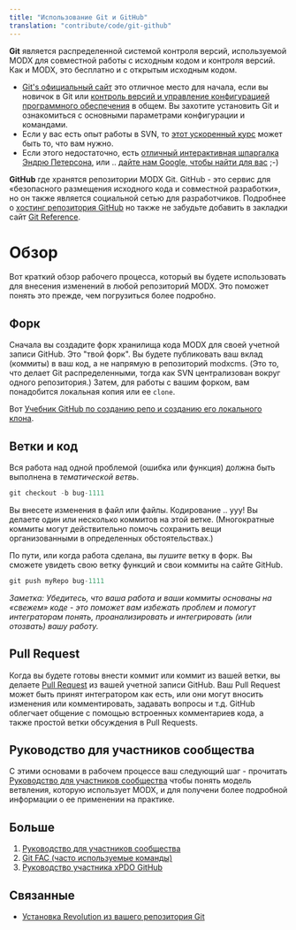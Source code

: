 ```yaml
---
title: "Использование Git и GitHub"
translation: "contribute/code/git-github"
---
```


**Git** является распределенной системой контроля версий, используемой MODX для совместной работы с исходным кодом и контроля версий. Как и MODX, это бесплатно и с открытым исходным кодом.

- [Git's официальный сайт](http://git-scm.com/) это отличное место для начала, если вы новичок в Git или [контроль версий и управление конфигурацией программного обеспечения](http://en.wikipedia.org/wiki/Revision_control) в общем. Вы захотите установить Git и ознакомиться с основными параметрами конфигурации и командами.
- Если у вас есть опыт работы в SVN, то [этот ускоренный курс](http://git.or.cz/course/svn.html) может быть то, что вам нужно.
- Если этого недостаточно, есть [отличный интерактивная шпаргалка Эндрю Петерсона](http://www.ndpsoftware.com/git-cheatsheet.html), или .. [дайте нам Google, чтобы найти для вас](http://lmgtfy.com/?q=git+svn) ;-)

**GitHub** где хранятся репозитории MODX Git. GitHub - это сервис для «безопасного размещения исходного кода и совместной разработки», но он также является социальной сетью для разработчиков.
Подробнее о [хостинг репозитория GitHub](https://github.com/features/hosting) но также не забудьте добавить в закладки сайт [Git Reference](http://gitref.org/).

# Обзор

Вот краткий обзор рабочего процесса, который вы будете использовать для внесения изменений в любой репозиторий MODX. Это поможет понять это прежде, чем погрузиться более подробно.

## Форк

Сначала вы создадите форк хранилища кода MODX для своей учетной записи GitHub. Это "твой форк". Вы будете публиковать ваш вклад (коммиты) в ваш код, а не напрямую в репозиторий modxcms. (Это то, что делает Git распределенными, тогда как SVN централизован вокруг одного репозитория.) Затем, для работы с вашим форком, вам понадобится локальная копия или ее `clone`.

Вот [Учебник GitHub по созданию репо и созданию его локального клона](http://help.github.com/fork-a-repo/).

## Ветки и код

Вся работа над одной проблемой (ошибка или функция) должна быть выполнена в _тематической ветвь_.

``` php
git checkout -b bug-1111
```

Вы внесете изменения в файл или файлы. Кодирование .. ууу! Вы делаете один или несколько коммитов на этой ветке. (Многократные коммиты могут действительно помочь сохранить вещи организованными в определенных обстоятельствах.)

По пути, или когда работа сделана, вы _пушите_ ветку в форк. Вы сможете увидеть свою ветку функций и свои коммиты на сайте GitHub.

``` php
git push myRepo bug-1111
```

_Заметка: Убедитесь, что ваша работа и ваши коммиты основаны на «свежем» коде - это поможет вам избежать проблем и помогут интеграторам понять, проанализировать и интегрировать (или отозвать) вашу работу._

## Pull Request

Когда вы будете готовы внести коммит или коммит из вашей ветки, вы делаете [Pull Request](http://help.github.com/pull-requests/) из вашей учетной записи GitHub. Ваш Pull Request может быть принят интегратором как есть, или они могут вносить изменения или комментировать, задавать вопросы и т.д. GitHub облегчает общение с помощью встроенных комментариев кода, а также простой ветки обсуждения в Pull Requests.

## Руководство для участников сообщества

С этими основами в рабочем процессе ваш следующий шаг - прочитать [Руководство для участников сообщества](/contribute/code/contributors-guide "Community Contributor's Guide") чтобы понять модель ветвления, которую использует MODX, и для получени более подробной информации о ее применении на практике.

## Больше

1. [Руководство для участников сообщества](/contribute/code/contributors-guide)
2. [Git FAC (часто используемые команды)](contribute/code/git-github/frequent-commands)
3. [Руководство участника xPDO GitHub](/contribute/code/xpdo)

## Связанные

- [Установка Revolution из вашего репозитория Git](getting-started/installation/git "Git Installation")
